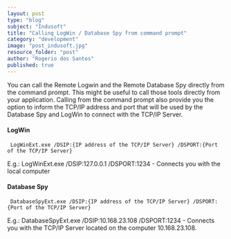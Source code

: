 ```yaml
---
layout: post
type: "blog"
subject: "Indusoft"
title: "Calling LogWin / Database Spy from command prompt"
category: "development"
image: "post_indusoft.jpg"
resource_folder: "post"
author: "Rogerio dos Santos"
published: true
---
```


You can call the Remote Logwin and the Remote Database Spy directly from the command prompt. This might be useful to call those tools directly from your application. Calling from the command prompt also provide you the option to inform the TCP/IP address and port that will be used by the Database Spy and LogWin to connect with the TCP/IP Server.

#### LogWin

     LogWinExt.exe /DSIP:{IP address of the TCP/IP Server} /DSPORT:{Port of the TCP/IP Server}

E.g.: LogWinExt.exe /DSIP:127.0.0.1 /DSPORT:1234 - Connects you with the local computer

#### Database Spy

     DatabaseSpyExt.exe /DSIP:{IP address of the TCP/IP Server} /DSPORT:{Port of the TCP/IP Server}

E.g.: DatabaseSpyExt.exe /DSIP:10.168.23.108 /DSPORT:1234 - Connects you with the TCP/IP Server located on the computer 10.168.23.108.

